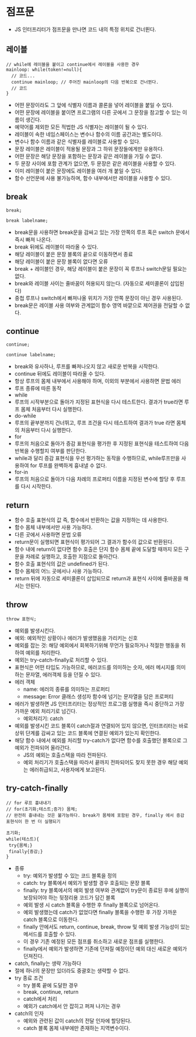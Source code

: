 # 점프문
 - JS 인터프리터가 점프문을 만나면 코드 내의 특정 위치로 건너뛴다.

## 레이블
```
// while에 레이블을 붙이고 continue에서 레이블을 사용한 경우
mainloop: while(token!=null){
  // 코드...
  continue mainloop; // 주어진 mainloop의 다음 반복으로 건너뛴다.
  // 코드
}
```
 - 어떤 문장이라도 그 앞에 식별자 이름과 콜론을 넣어 레이블을 붙일 수 있다.
 - 어떤 문장에 레이블을 붙이면 프로그램의 다른 곳에서 그 문장을 참고할 수 있는 이름이 생긴다.
 - 예약어를 제외한 모든 적법한 JS 식별자는 레이블이 될 수 있다.
 - 레이블이 속한 네임스페이스는 변수나 함수의 이름 공간과는 별도이다.
  - 변수나 함수 이름과 같은 식별자를 레이블로 사용할 수 있다.
 - 문장 레이블은 레이블이 적용될 문장과 그 하위 문장들에게만 유용하다.
 - 어떤 문장은 해당 문장을 포함하는 문장과 같은 레이블을 가질 수 없다.
  - 두 문장 사이에 포함 관계가 없으면, 두 문장은 같은 레이블을 사용할 수 있다.
 - 이미 레이블이 붙은 문장에도 레이블을 여러 개 붙일 수 있다.
 - 함수 선언문에 사용 불가능하며, 함수 내부에서만 레이블을 사용할 수 있다.

## break
 ```
 break;
 
 break labelname;
 
 ```
 - break문을 사용하면 break문을 감싸고 있는 가장 안쪽의 루프 혹은 switch 문에서 즉시 빠져 나온다.
 - break 뒤에도 레이블이 따라올 수 있다.
  - 해당 레이블이 붙은 문장 블록의 끝으로 이동하면서 종료
  - 해당 레이블이 붙은 문장 블록이 없다면 오류
  - break + 레이블인 경우, 해당 레이블이 붙은 문장이 꼭 루프나 switch문일 필요는 없다.
  - break와 레이블 사이는 줄바꿈이 허용되지 않는다. (자동으로 세미콜론이 삽입된다)
  - 중첩 루프나 switch에서 빠져나올 위치가 가장 안쪽 문장이 아닌 경우 사용된다.
 - break문은 레이블 사용 여부와 관계없이 함수 영역 바깥으로 제어권을 전달할 수 없다.

## continue
 ```
 continue;
 
 continue labelname;
 
 ```
 - break와 유사하나, 루프를 빠져나오지 않고 새로운 반복을 시작한다.
 - continue 뒤에도 레이블이 따라올 수 있다.
 - 항상 루프의 몸체 내부에서 사용해야 하며, 이외의 부분에서 사용하면 문법 에러
 - 루프 종류에 따른 동작
  - while
   - 루프의 시작부분으로 돌아가 지정된 표현식을 다시 테스트한다. 결과가 true라면 루프 몸체 처음부터 다시 실행한다.
  - do-while
   - 루프의 끝부분까지 건너뛰고, 루프 조건을 다시 테스트하여 결과가 true 라면 몸체의 처음부터 다시 실행한다.
  - for
   - 루프의 처음으로 돌아가 증감 표현식을 평가한 후 지정된 표현식을 테스트하여 다음 반복을 수행할지 여부를 판단한다.
   - while과 달리 증감 표현식을 우선 평가하는 동작을 수행하므로, while루프만을 사용하여 for 루프를 완벽하게 흉내낼 수 없다.
  - for-in
   - 루프의 처음으로 돌아가 다음 차례의 프로퍼티 이름을 지정된 변수에 할당 후 루프를 다시 시작한다.

## return
 - 함수 호출 표현식의 값 즉, 함수에서 반환하는 값을 지정하는 데 사용한다.
 - 함수 몸체 내부에서만 사용 가능하다.
  - 다른 곳에서 사용하면 문법 오류
 - return문이 실행되면 표현식이 평가되어 그 결과가 함수의 값으로 반환된다.
 - 함수 내에 return이 없다면 함수 호출은 단지 함수 몸체 끝에 도달할 때까지 모든 구문을 차례로 실행하고, 호출한 지점으로 돌아간다.
  - 함수 호출 표현식의 값은 undefined가 된다.
 - 함수 몸체의 어느 곳에서나 사용 가능하다.
 - return 뒤에 자동으로 세미콜론이 삽입되므로 return과 표현식 사이에 줄바꿈을 해서는 안된다.

## throw
```
throw 표현식;
```
 - 예외를 발생시킨다.
  - 예외: 예외적인 상황이나 에러가 발생했음을 가리키는 신호
  - 예외를 잡는 것: 해당 예외에서 회복하기위해 무언가 필요하거나 적절한 행동을 취하여 예외를 처리한다.
   - 예외는 try-catch-finally로 처리할 수 있다.
 - 표현식은 어떤 타입도 가능하므로, 에러코드를 의미하는 숫자, 에러 메시지를 의미하는 문자열, 에러객체 등을 던질 수 있다.
 - 에러 객체
   - name: 에러의 종류를 의미하는 프로퍼티
   - message: Error 클래스 생성자 함수에 넘기는 문자열을 담은 프로퍼티
 - 에러가 발생하면 JS 인터프리터는 정상적인 프로그램 실행을 즉시 중단하고 가장 가까운 예외 처리기로 넘긴다.
   - 예외처리기: catch
 - 예외를 발생시킨 코드 블록이 catch절과 연결되어 있지 않으면, 인터프리터는 바로 상위 단계를 감싸고 있는 코드 블록에 연결된 예외가 있는지 확인한다.
 - 해당 함수 내에서 예외를 처리할 try-catch가 없다면 함수를 호출했던 블록으로 그 예외가 전파되어 올라간다.
   - JS의 예외는 호출스택을 따라 전파된다.
   - 예외 처리기가 호출스택을 따라서 끝까지 전파되어도 찾지 못한 경우 해당 예외는 에러취급되고, 사용자에게 보고된다.


## try-catch-finally
```
// for 루프 흉내내기
// for(초기화;테스트;증가) 몸체;
// 완전히 흉내내는 것은 불가능하다. break가 몸체에 포함된 경우, finally 에서 증감 표현식이 한 번 더 실행되기 

초기화;
while(테스트){
 try{몸체;}
 finally{증감;}
}
```
 - 종류
   - try: 예외가 발생할 수 있는 코드 블록을 정의
   - catch: try 블록에서 예외가 발생할 경우 호출되는 문장 블록
   - finally: try 블록에서의 예외 발생 여부와 관계없이 try문이 종료된 후에 실행이 보장되어야 하는 뒷정리용 코드가 담긴 블록
    - 예외 발생 시 catch 블록을 수행한 후 finally 블록으로 넘어온다.
    - 예외 발생했는데 catch가 없었다면 finally 블록을 수행한 후 가장 가까운 catch 블록으로 이동한다.
    - finally 안에서도 return, continue, break, throw 및 예외 발생 가능성이 있는 메서드를 호출할 수 있다.
     - 이 경우 기존 예정된 모든 점프를 취소하고 새로운 점프를 실행한다.
      - finally에서 예외가 발생하면 기존에 던져질 예정이던 예외 대신 새로운 예외가 던져진다.
 - catch, finally는 생략 가능하다
 - 절에 하나의 문장만 있더라도 중괄호는 생략할 수 없다.
 - try 종료 조건
   - try 블록 끝에 도달한 경우
   - break, continue, return
   - catch에서 처리
   - 예외가 catch에서 안 잡히고 퍼져 나가는 경우
 - catch의 인자
   - 예외와 관련된 값이 catch의 전달 인자에 할당된다.
   - catch 블록 몸체 내부에만 존재하는 지역변수이다. 
